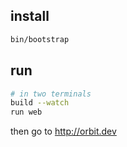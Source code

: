 ## install

```sh
bin/bootstrap
```

## run

```sh
# in two terminals
build --watch
run web
```

then go to http://orbit.dev
